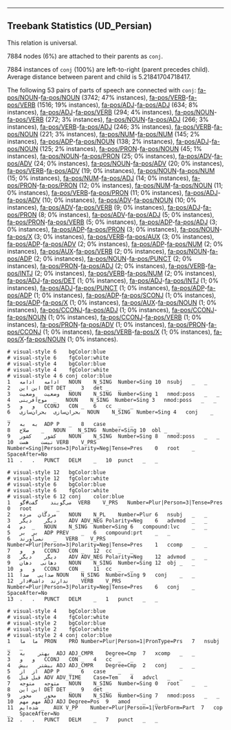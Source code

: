 

--------------------------------------------------------------------------------

## Treebank Statistics (UD_Persian)

This relation is universal.

7884 nodes (6%) are attached to their parents as `conj`.

7884 instances of `conj` (100%) are left-to-right (parent precedes child).
Average distance between parent and child is 5.21841704718417.

The following 53 pairs of parts of speech are connected with `conj`: [fa-pos/NOUN]()-[fa-pos/NOUN]() (3742; 47% instances), [fa-pos/VERB]()-[fa-pos/VERB]() (1516; 19% instances), [fa-pos/ADJ]()-[fa-pos/ADJ]() (634; 8% instances), [fa-pos/ADJ]()-[fa-pos/VERB]() (294; 4% instances), [fa-pos/NOUN]()-[fa-pos/VERB]() (272; 3% instances), [fa-pos/NOUN]()-[fa-pos/ADJ]() (266; 3% instances), [fa-pos/VERB]()-[fa-pos/ADJ]() (246; 3% instances), [fa-pos/VERB]()-[fa-pos/NOUN]() (221; 3% instances), [fa-pos/NUM]()-[fa-pos/NUM]() (145; 2% instances), [fa-pos/ADP]()-[fa-pos/NOUN]() (138; 2% instances), [fa-pos/ADJ]()-[fa-pos/NOUN]() (125; 2% instances), [fa-pos/PRON]()-[fa-pos/NOUN]() (45; 1% instances), [fa-pos/NOUN]()-[fa-pos/PRON]() (25; 0% instances), [fa-pos/ADV]()-[fa-pos/ADV]() (24; 0% instances), [fa-pos/NOUN]()-[fa-pos/ADV]() (20; 0% instances), [fa-pos/VERB]()-[fa-pos/ADV]() (19; 0% instances), [fa-pos/NOUN]()-[fa-pos/NUM]() (15; 0% instances), [fa-pos/NUM]()-[fa-pos/ADJ]() (14; 0% instances), [fa-pos/PRON]()-[fa-pos/PRON]() (12; 0% instances), [fa-pos/NUM]()-[fa-pos/NOUN]() (11; 0% instances), [fa-pos/VERB]()-[fa-pos/PRON]() (11; 0% instances), [fa-pos/ADJ]()-[fa-pos/ADV]() (10; 0% instances), [fa-pos/ADV]()-[fa-pos/NOUN]() (10; 0% instances), [fa-pos/ADV]()-[fa-pos/VERB]() (9; 0% instances), [fa-pos/ADJ]()-[fa-pos/PRON]() (8; 0% instances), [fa-pos/ADV]()-[fa-pos/ADJ]() (5; 0% instances), [fa-pos/PRON]()-[fa-pos/VERB]() (5; 0% instances), [fa-pos/ADP]()-[fa-pos/ADJ]() (3; 0% instances), [fa-pos/ADP]()-[fa-pos/PRON]() (3; 0% instances), [fa-pos/NOUN]()-[fa-pos/X]() (3; 0% instances), [fa-pos/VERB]()-[fa-pos/AUX]() (3; 0% instances), [fa-pos/ADP]()-[fa-pos/ADV]() (2; 0% instances), [fa-pos/ADP]()-[fa-pos/NUM]() (2; 0% instances), [fa-pos/AUX]()-[fa-pos/VERB]() (2; 0% instances), [fa-pos/NOUN]()-[fa-pos/ADP]() (2; 0% instances), [fa-pos/NOUN]()-[fa-pos/PUNCT]() (2; 0% instances), [fa-pos/PRON]()-[fa-pos/ADJ]() (2; 0% instances), [fa-pos/VERB]()-[fa-pos/INTJ]() (2; 0% instances), [fa-pos/VERB]()-[fa-pos/NUM]() (2; 0% instances), [fa-pos/ADJ]()-[fa-pos/DET]() (1; 0% instances), [fa-pos/ADJ]()-[fa-pos/INTJ]() (1; 0% instances), [fa-pos/ADJ]()-[fa-pos/PUNCT]() (1; 0% instances), [fa-pos/ADP]()-[fa-pos/ADP]() (1; 0% instances), [fa-pos/ADP]()-[fa-pos/SCONJ]() (1; 0% instances), [fa-pos/ADP]()-[fa-pos/X]() (1; 0% instances), [fa-pos/AUX]()-[fa-pos/NOUN]() (1; 0% instances), [fa-pos/CCONJ]()-[fa-pos/ADJ]() (1; 0% instances), [fa-pos/CCONJ]()-[fa-pos/NOUN]() (1; 0% instances), [fa-pos/CCONJ]()-[fa-pos/VERB]() (1; 0% instances), [fa-pos/PRON]()-[fa-pos/ADV]() (1; 0% instances), [fa-pos/PRON]()-[fa-pos/CCONJ]() (1; 0% instances), [fa-pos/VERB]()-[fa-pos/X]() (1; 0% instances), [fa-pos/X]()-[fa-pos/NOUN]() (1; 0% instances).


~~~ conllu
# visual-style 6	bgColor:blue
# visual-style 6	fgColor:white
# visual-style 4	bgColor:blue
# visual-style 4	fgColor:white
# visual-style 4 6 conj	color:blue
1	ادامه	ادامه	NOUN	N_SING	Number=Sing	10	nsubj	_	_
2	این	این	DET	DET	_	3	det	_	_
3	وضعیت	وضعیت	NOUN	N_SING	Number=Sing	1	nmod:poss	_	_
4	موج‌آفرینی	_	NOUN	N_SING	Number=Sing	3	nmod:poss	_	_
5	و	و	CCONJ	CON	_	6	cc	_	_
6	بحران‌سازی	بحران‌سازی	NOUN	N_SING	Number=Sing	4	conj	_	_
7	به	به	ADP	P	_	8	case	_	_
8	صلاح	_	NOUN	N_SING	Number=Sing	10	obl	_	_
9	کشور	کشور	NOUN	N_SING	Number=Sing	8	nmod:poss	_	_
10	نیست	هست	VERB	V_PRS	Number=Sing|Person=3|Polarity=Neg|Tense=Pres	0	root	_	SpaceAfter=No
11	.	.	PUNCT	DELM	_	10	punct	_	_

~~~


~~~ conllu
# visual-style 12	bgColor:blue
# visual-style 12	fgColor:white
# visual-style 6	bgColor:blue
# visual-style 6	fgColor:white
# visual-style 6 12 conj	color:blue
1	می‌گویند	گفت#گو	VERB	V_PRS	Number=Plur|Person=3|Tense=Pres	0	root	_	_
2	مردگان	مرده	NOUN	N_PL	Number=Plur	6	nsubj	_	_
3	دیگر	دیگر	ADV	ADV_NEG	Polarity=Neg	6	advmod	_	_
4	دم	_	NOUN	N_SING	Number=Sing	6	compound:lvc	_	_
5	بر	بر	ADP	PREV	_	6	compound:prt	_	_
6	نمی‌آورند	_	VERB	V_PRS	Number=Plur|Person=3|Polarity=Neg|Tense=Pres	1	ccomp	_	_
7	و	و	CCONJ	CON	_	12	cc	_	_
8	دیگر	دیگر	ADV	ADV_NEG	Polarity=Neg	12	advmod	_	_
9	دهانی	دهان	NOUN	N_SING	Number=Sing	12	obj	_	_
10	و	و	CCONJ	CON	_	11	cc	_	_
11	صدایی	صدا	NOUN	N_SING	Number=Sing	9	conj	_	_
12	ندارند	داشت#دار	VERB	V_PRS	Number=Plur|Person=3|Polarity=Neg|Tense=Pres	6	conj	_	SpaceAfter=No
13	.	.	PUNCT	DELM	_	1	punct	_	_

~~~


~~~ conllu
# visual-style 4	bgColor:blue
# visual-style 4	fgColor:white
# visual-style 2	bgColor:blue
# visual-style 2	fgColor:white
# visual-style 2 4 conj	color:blue
1	ما	ما	PRON	PRO	Number=Plur|Person=1|PronType=Prs	7	nsubj	_	_
2	بهتر	به	ADJ	ADJ_CMPR	Degree=Cmp	7	xcomp	_	_
3	و	و	CCONJ	CON	_	4	cc	_	_
4	بیشتر	بیش	ADJ	ADJ_CMPR	Degree=Cmp	2	conj	_	_
5	از	از	ADP	P	_	6	case	_	_
6	قبل	قبل	ADV	ADV_TIME	Case=Tem	4	advcl	_	_
7	متوجه	متوجه	NOUN	N_SING	Number=Sing	0	root	_	_
8	این	این	DET	DET	_	9	det	_	_
9	محور	محور	NOUN	N_SING	Number=Sing	7	nmod:poss	_	_
10	مهم	مهم	ADJ	ADJ	Degree=Pos	9	amod	_	_
11	شده‌ایم	_	AUX	V_PP	Number=Plur|Person=1|VerbForm=Part	7	cop	_	SpaceAfter=No
12	.	.	PUNCT	DELM	_	7	punct	_	_

~~~


